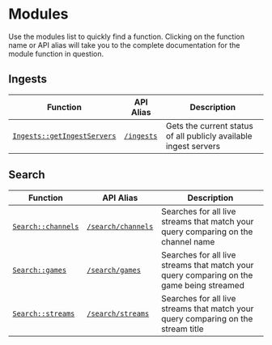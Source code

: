 # Modules
Use the modules list to quickly find a function.  Clicking on the function name or API alias will take you to the complete documentation for the module function in question.

## Ingests
Function | API Alias | Description
-------- | --------- | -----------
[`Ingests::getIngestServers`](./ingests.md#ingestsgetingestservers) | [`/ingests`](./ingests.md#ingestsgetingestservers) | Gets the current status of all publicly available ingest servers


## Search
Function | API Alias | Description
-------- | --------- | -----------
[`Search::channels`](./search.md#searchchannels) | [`/search/channels`](./search.md#searchchannels) | Searches for all live streams that match your query comparing on the channel name
[`Search::games`](./search.md#searchgames) | [`/search/games`](./search.md#searchgames) | Searches for all live streams that match your query comparing on the game being streamed
[`Search::streams`](./search.md#searchstreams) | [`/search/streams`](./search.md#searchstreams) | Searches for all live streams that match your query comparing on the stream title
